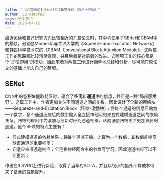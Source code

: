 ```yaml
---
title: "【论文阅读】SENet和CBAM浅读（简介+代码）"
author: Su Xiaofei
tags: 论文笔记
date: 2025-04-12
---
```

最近阅读和自己研究方向比较相近的几篇论文时，其中均使用了SENet和CBAM中的模块，分别是Momenta与牛津大学的《Squeeze-and-Excitation Networks》和韩国科学技术院的《CBAM: Convolutional Block Attention Module》，这两篇工作的思路都比较清晰直观，并且后者是对前者的改进。这两项工作的核心都是一个“即插即用”的模块，因此笔者对两篇工作进行简单地总结和分析，尽可能在原论文的基础上加入自己的理解。

## SENet

CNN中的卷积块提取特征时，融合了**空间**和**通道**中的信息，并且是一种“局部感受野”。这篇工作中，作者更加关注不同通道之间的关系，因此设计了全新的网络块——Sequeeze-and-Excitation Block（压缩-激励块）：将每个通道的信息压缩为一个数字，多个通道压缩后的数字输入全连接神经网络来显式建模通道之间的依赖关系，网络的输出作为激励与原始对应的通道相乘，从而激励网络关注更加重要的通道。这个SE块的特点主要有：

- 显式建模通道的依赖关系：将每个通道压缩、计算为一个数值，其数值直接反映该通道的重要程度；
- 自适应校准通道响应：全连接神经网络中的参数可学习，因此通道响应可以不断更新；

作者在ILSVRC上进行实验，取得了当年的SOTA，并且以很小的额外计算成本带来了显著的性能提升。
